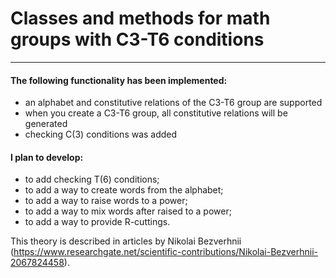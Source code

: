 # Classes and methods for math groups with C3-T6 conditions

-------------

#### The following functionality has been implemented:

- an alphabet and constitutive relations of the C3-T6 group are supported
- when you create a C3-T6 group, all constitutive relations will be generated
- checking C(3) conditions was added

#### I plan to develop:
- to add checking T(6) conditions;
- to add a way to create words from the alphabet;
- to add a way to raise words to a power;
- to add a way to mix words after raised to a power;
- to add a way to provide R-cuttings.

This theory is described in articles by Nikolai Bezverhnii
(https://www.researchgate.net/scientific-contributions/Nikolai-Bezverhnii-2067824458).

